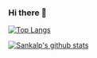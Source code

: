 ### Hi there 👋
[![Top Langs](https://github-readme-stats.vercel.app/api/top-langs/?username=sankalp0009&layout=compact)](https://github.com/sankalp0009/github-readme-stats)


[![Sankalp's github stats](https://github-readme-stats.vercel.app/api?username=sankalp0009&show_icons=true&theme=tokyonight)](https://github.com/anuraghazra/github-readme-stats)
<!--
**sankalp0009/sankalp0009** is a ✨ _special_ ✨ repository because its `README.md` (this file) appears on your GitHub profile.
Here are some ideas to get you started: 
- 🔭 I’m currently working on ...
- 🌱 I’m currently learning ...
- 👯 I’m looking to collaborate on ...
- 🤔 I’m looking for help with ...
- 💬 Ask me about ...
- 📫 How to reach me: ...
- 😄 Pronouns: ...
- ⚡ Fun fact: ...
-->
